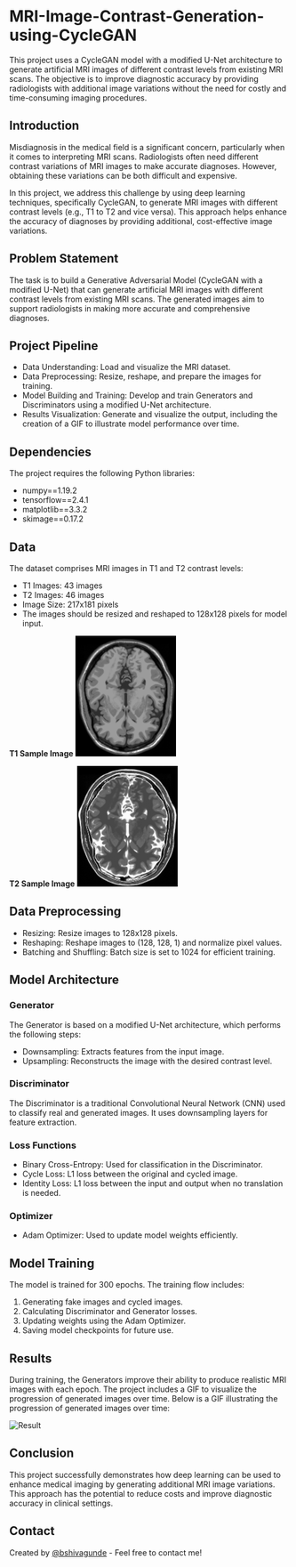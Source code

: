 # MRI-Image-Contrast-Generation-using-CycleGAN
This project uses a CycleGAN model with a modified U-Net architecture to generate artificial MRI images of different contrast levels from existing MRI scans. The objective is to improve diagnostic accuracy by providing radiologists with additional image variations without the need for costly and time-consuming imaging procedures.

## Introduction
Misdiagnosis in the medical field is a significant concern, particularly when it comes to interpreting MRI scans. Radiologists often need different contrast variations of MRI images to make accurate diagnoses. However, obtaining these variations can be both difficult and expensive.

In this project, we address this challenge by using deep learning techniques, specifically CycleGAN, to generate MRI images with different contrast levels (e.g., T1 to T2 and vice versa). This approach helps enhance the accuracy of diagnoses by providing additional, cost-effective image variations.

## Problem Statement

The task is to build a Generative Adversarial Model (CycleGAN with a modified U-Net) that can generate artificial MRI images with different contrast levels from existing MRI scans. The generated images aim to support radiologists in making more accurate and comprehensive diagnoses.

## Project Pipeline
 - Data Understanding: Load and visualize the MRI dataset.
 - Data Preprocessing: Resize, reshape, and prepare the images for training.
 - Model Building and Training: Develop and train Generators and Discriminators using a modified U-Net architecture.
 - Results Visualization: Generate and visualize the output, including the creation of a GIF to illustrate model performance over time.


## Dependencies
The project requires the following Python libraries:

 - numpy==1.19.2
 - tensorflow==2.4.1
 - matplotlib==3.3.2
 - skimage==0.17.2
 
## Data
The dataset comprises MRI images in T1 and T2 contrast levels:

 - T1 Images: 43 images
 - T2 Images: 46 images
 - Image Size: 217x181 pixels
 - The images should be resized and reshaped to 128x128 pixels for model input. 
 
 **T1 Sample Image**
 ![](https://github.com/bshivagunde/MRI-Image-Contrast-Generation-using-CycleGAN/blob/main/T1%20Sample%20Image.png)
 
 **T2 Sample Image**
 ![](https://github.com/bshivagunde/MRI-Image-Contrast-Generation-using-CycleGAN/blob/main/T2%20Sample%20Image.png)
 
## Data Preprocessing
 - Resizing: Resize images to 128x128 pixels.
 - Reshaping: Reshape images to (128, 128, 1) and normalize pixel values.
 - Batching and Shuffling: Batch size is set to 1024 for efficient training. 
 
## Model Architecture
### Generator
The Generator is based on a modified U-Net architecture, which performs the following steps:

 - Downsampling: Extracts features from the input image.
 - Upsampling: Reconstructs the image with the desired contrast level.
 
### Discriminator
The Discriminator is a traditional Convolutional Neural Network (CNN) used to classify real and generated images. It uses downsampling layers for feature extraction.

### Loss Functions
 - Binary Cross-Entropy: Used for classification in the Discriminator.
 - Cycle Loss: L1 loss between the original and cycled image.
 - Identity Loss: L1 loss between the input and output when no translation is needed.
 
### Optimizer
 - Adam Optimizer: Used to update model weights efficiently.
 
## Model Training
The model is trained for 300 epochs. The training flow includes:

 1. Generating fake images and cycled images.
 2. Calculating Discriminator and Generator losses.
 3. Updating weights using the Adam Optimizer.
 4. Saving model checkpoints for future use.
 
## Results
During training, the Generators improve their ability to produce realistic MRI images with each epoch. The project includes a GIF to visualize the progression of generated images over time.
Below is a GIF illustrating the progression of generated images over time:

![Result](https://github.com/bshivagunde/MRI-Image-Contrast-Generation-using-CycleGAN/blob/main/MRI_cyclegan.gif)

## Conclusion
This project successfully demonstrates how deep learning can be used to enhance medical imaging by generating additional MRI image variations. This approach has the potential to reduce costs and improve diagnostic accuracy in clinical settings.

## Contact
Created by [@bshivagunde](https://github.com/bshivagunde) - Feel free to contact me!
